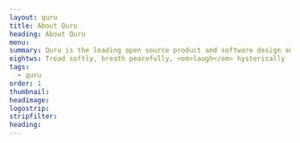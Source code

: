 ```yaml
---
layout: quru
title: About Quru
heading: About Quru
menu:
summary: Quru is the leading open source product and software design and development team in Europe
eightws: Tread softly, breath peacefully, <em>laugh</em> hysterically
tags:
  - quru
order: 1
thumbnail:
headimage:
logostrip: 
stripfilter: 
heading: 
---
```

